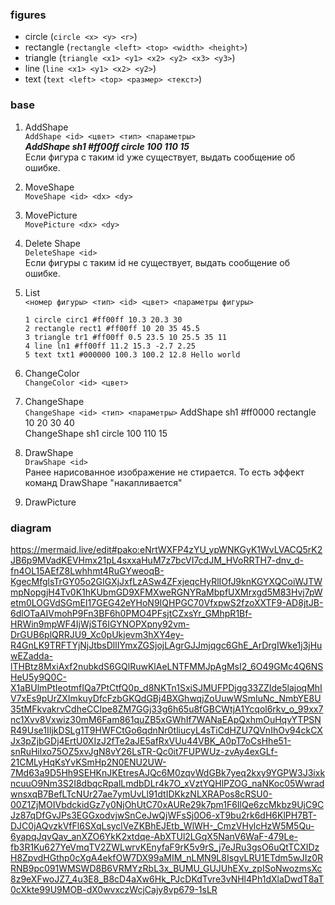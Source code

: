 ### figures
- circle (`circle <x> <y> <r>`)
- rectangle (`rectangle <left> <top> <width> <height>`)
- triangle (`triangle <x1> <y1> <x2> <y2> <x3> <y3>`)
- line (`line <x1> <y1> <x2> <y2>`)
- text (`text <left> <top> <размер> <текст>`)

### base
1. AddShape  
   `AddShape <id> <цвет> <тип> <параметры>`  
   **_AddShape sh1 #ff00ff circle 100 110 15_**  
   Если фигура с таким id уже существует, выдать сообщение об ошибке.  
2. MoveShape  
   `MoveShape <id> <dx> <dy>`
3. MovePicture  
    `MovePicture <dx> <dy>`
4. Delete Shape  
    `DeleteShape <id>`  
   Если фигуры с таким id не существует, выдать сообщение об ошибке.
5. List  
    `<номер фигуры> <тип> <id> <цвет> <параметры фигуры>`  
    ```
   1 circle circ1 #ff00ff 10.3 20.3 30  
   2 rectangle rect1 #ff00ff 10 20 35 45.5  
   3 triangle tr1 #ff00ff 0.5 23.5 10 25.5 35 11
   4 line ln1 #ff00ff 11.2 15.3 -2.7 2.25
   5 text txt1 #000000 100.3 100.2 12.8 Hello world
   ```
6. ChangeColor  
    `ChangeColor <id> <цвет>`

7. ChangeShape  
    `ChangeShape <id> <тип> <параметры>`
   AddShape sh1 #ff0000 rectangle 10 20 30 40  
   ChangeShape sh1 circle 100 110 15
8. DrawShape  
    `DrawShape <id>`  
   Ранее нарисованное изображение не стирается. То есть эффект команд DrawShape "накапливается"
9. DrawPicture

### diagram
https://mermaid.live/edit#pako:eNrtWXFP4zYU_ypWNKGyK1WvLVACQ5rK2JB6p9MVadKEVHmx21pL4sxxaHuM7z7bcVI7cdJM_HVoRRTH7-dnv_d-fn4OL15AEfZ8Lwhhmt4RuGYweoqB-KgecMfglsTrGY05o2GIGXjJxfLzASw4ZFxjeqcHyRlIOfJ9knKGYXQCoiWJTWmpNopgjH4Tv0K1hKUbmGD9XFMXweRGNYRaMbpfUXMrxgd5M83Hvj7pWetm0LOGVdSGmEI17GEG42eYHoN9IQHPGC70VfxpwS2fzoXXTF9-AD8jtJB-6dlOTaAIVmohP9Fn3BF6h0PMO4PFsjtCZxsYr_GMhpR1Bf-HRWin9mpWF4IjWjST6IGYNOPXpny92vm-DrGUB6plQRRJU9_Xc0pUkjevm3hXY4ey-R4GnLK9TRFTYjNjJtbsDllIYmxZGSjojLAgrGJJmjqgc6GhE_ArDrgIWke1j3jHuwEZadda-lTHBtz8MxiAxf2nubkdS6GQlRuwKlAeLNTFMMJpAgMsI2_6O49GMc4Q6NSHeU5y9Q0C-X1aBUlmPtIeotmfIQa7PtCtfQ0p_d8NKTn1SxiSJMUFPDjgg33ZZIde5lajoqMhIV7xEs9pUrZXImkuyDfcFzbGKQdGBj4BXGhwqjZoUuwWSmIuNc_NmbYE8U35tMFkvakrvCdheCCIpe8ZM7GGj33g6h65u8fGBCWtjA1Ycqol6rkv_o_99xx7nc1Xvv8Vxwiz30mM6Fam861quZB5xGWhIf7WANaEApQxhmOuHqvYTPSNR49Use1IIjkDSLg1T9HWFCtGo6qdnNr0tliucyL4sTiCdHZU7QVnIhOv94ckCXJx3pZjbGDj4ErtU0XIzJ2fTe2aJE5afRxVUu44VBK_A0pT7oCsHhe51-snRuHilxo75OZ5xvJgN8vY26LsTR-Qc0it7FUPWUz-zvAy4exGLf-21CMLyHqKsYvKSmHp2N0ENU2UW-7Md63a9D5Hh9SEHKnJKEtresAJQc6M0zqvWdGBk7yeq2kxy9YGPW3J3ixkncuuO9Nm3S2I8dbqcRpalLmdbDLr4k7O_xVztYQHlPZOG_naNKoc05WwradwnsxqB7BefLTcNUr27ae7ymUvLl91dtIDKkzNLXRAPos8cRSU0-00Z1ZjMOIVbdckidGz7y0NjOhUtC70xAURe29k7pm1F6IlQe6zcMkbz9UjC9CJz87qDfGvJPs3EGGxodvjwSnCeJwQjWFsSj0O6-xT9bu2rk6dH6KlPH7BT-DJC0jAQvzkVfFl6SXqLsyclVeZKBhEJEtb_WlWH-_CmzVHylcHzW5M5Qu-6yapqJqvQav_anXZO6YkK2xtdqe-AbXTUl2LGqX5NanV6WaF-479Le-fb3R1Ku627YeVmqTV2ZWLwrvKEnyfaF9rK5v9rS_j7eJRu3gsO6uQtTCXIDzH8ZpvdHGthp0cXgA4ekfOW7DX99aMIM_nLMN9L8IsgvLRU1ETdm5wJIz0RRNB9pc091WMSWD8B6VRMYzRbL3x_BUMU_GUJUhEXv_zpISoNwozmsXc8z9eXFwoJZ7_4u3E8_B8cD4aXw6Hk_PJcDKdTvre3vNHl4Ph1dXlaDwdT8aT0cXkte99U9MOB-dX0wvxczWcjCajy8vp679-1sLR